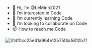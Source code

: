 - 👋 Hi, I’m @LeMinh2021
- 👀 I’m interested in Code
- 🌱 I’m currently learning Code
- 💞️ I’m looking to collaborate on Code
- 📫 How to reach me Code

<!---
LeMinh2021/LeMinh2021 is a ✨ special ✨ repository because its `README.md` (this file) appears on your GitHub profile.
You can click the Preview link to take a look at your changes.
--->


![31df0cc25e41a964e12575f4a5812b7f](https://user-images.githubusercontent.com/88233376/127898096-6b85c816-9e23-4f88-b134-a0c2d52723d6.jpg)
